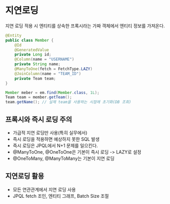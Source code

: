 # 지연로딩
지연 로딩 적용 시 엔티티를 상속한 프록시라는 가짜 객체에서 엔티티 정보를 가져온다.
```java
@Entity
public class Member {
    @Id
    @GeneratedValue
    private Long id;
    @Column(name = "USERNAME")
    private String name;
    @ManyToOne(fetch = FetchType.LAZY)
    @JoinColumn(name = "TEAM_ID")
    private Team team;
}
```
```java
Member meber = em.find(Member.class, 1L);
Team team = member.getTeam();
team.getName(); // 실제 team을 사용하는 시점에 초기화(DB 조회)
```

## 프록시와 즉시 로딩 주의
* 가급적 지연 로딩만 사용(특히 실무에서)
* 즉시 로딩을 적용하면 예상하지 못한 SQL 발생
* 즉시 로딩은 JPQL에서 N+1 문제를 일으킨다.
* @ManyToOne, @OneToOne은 기본이 즉시 로딩 -> LAZY로 설정
* @OneToMany, @ManyToMany는 기본이 지연 로딩

## 지연로딩 활용
* 모든 연관관계에서 지연 로딩 사용
* JPQL fetch 조인, 엔티티 그래프, Batch Size 조절
